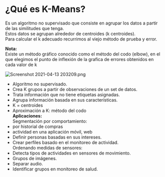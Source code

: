 # ¿Qué es K-Means?

Es un algoritmo no supervisado que consiste en agrupar los datos a partir de las similitudes que tenga.  
Estos datos se agrupan alrededor de centroides (k centroides).  
Para calcular el k adecuado recurrimos al viejo método de prueba y error.

**Nota:**  
Existe un método gráfico conocido como el método del codo (elbow), en el que elegimos el punto de inflexión de la grafica de errores obtenidos en cada valor de k  

![Screenshot 2021-04-13 203209.png](https://static.platzi.com/media/user_upload/Screenshot%202021-04-13%20203209-1327949d-ade1-4758-9c6f-7dd71b37cbe3.jpg)

-   Algoritmo no supervisado.
-   Crea K grupos a partir de observaciones de un set de datos.
-   Trata información que no tiene etiquetas asignadas.
-   Agrupa información basada en sus características.
-   K = centroides
-   Aproximación a K: método del codo  
    **Aplicaciones:**  
    Segmentación por comportamiento:
-   por historial de compras
-   actividad en una aplicación móvil, web
-   Definir personas basadas en sus intereses.
-   Crear perfiles basado en el monitoreo de actividad.  
    Ordenando medidas de sensores:
-   Detecta tipos de actividades en sensores de movimiento.
-   Grupos de imágenes.
-   Separar audio.
-   Identificar grupos en monitoreo de salud.